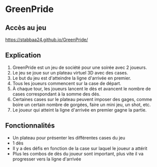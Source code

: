# GreenPride
## Accès au jeu
https://stabbaa24.github.io/GreenPride/

## Explication
1. GreenPride est un jeu de société pour une soirée avec 2 joueurs.
2. Le jeu se joue sur un plateau virtuel 3D avec des cases.
3. Le but du jeu est d'atteindre la ligne d'arrivée en premier.
4. Tous les joueurs commencent sur la case de départ.
5. À chaque tour, les joueurs lancent le dès et avancent le nombre de cases correspondant à la somme des dés.
6. Certaines cases sur le plateau peuvent imposer des gages, comme boire un certain nombre de gorgées, faire un mini jeu, un shot, etc.
7. Le joueur qui atteint la ligne d'arrivée en premier gagne la partie.

## Fonctionnalités
- Un plateau pour présenter les différentes cases du jeu
- 1 dès
- Il y a des défis en fonction de la case sur laquel le joueur a attérit
- Plus les combos de dès du joueur sont important, plus vite il va progresser vers la ligne d'arrivée
